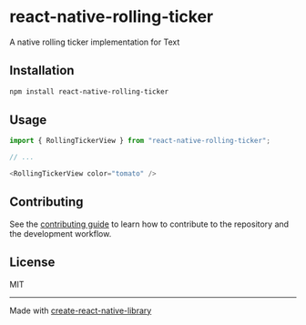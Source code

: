 # react-native-rolling-ticker

A native rolling ticker implementation for Text

## Installation

```sh
npm install react-native-rolling-ticker
```

## Usage


```js
import { RollingTickerView } from "react-native-rolling-ticker";

// ...

<RollingTickerView color="tomato" />
```


## Contributing

See the [contributing guide](CONTRIBUTING.md) to learn how to contribute to the repository and the development workflow.

## License

MIT

---

Made with [create-react-native-library](https://github.com/callstack/react-native-builder-bob)
